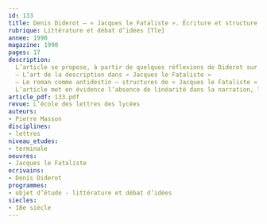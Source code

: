 ```yaml
---
id: 133
title: Denis Diderot – « Jacques le Fataliste ». Écriture et structure. Étude intégrale 
rubrique: Littérature et débat d’idées [Tle]
annee: 1990
magazine: 1990
pages: 17
description: 
  L’article se propose, à partir de quelques réflexions de Diderot sur la peinture, d’étudier comment son œil sélectionne certains éléments de la réalité et les installe dans un espace, celui de l’écriture, où ils prennent un sens les uns par rapport aux autres…
  – L’art de la description dans « Jacques le Fataliste »
  – Le roman comme antidestin – structures de « Jacques le Fataliste »
  L’article met en évidence l’absence de linéarité dans la narration, la « circularité » du récit (une aventure qui n’aboutit pas). L’épisode final, parce qu’il propose trois issues possibles aux amours de Jacques, illustre bien ce fonctionnement.
article_pdf: 133.pdf
revue: L’école des lettres des lycées
auteurs:
- Pierre Masson
disciplines:
- lettres
niveau_etudes:
- terminale
oeuvres:
- Jacques le Fataliste
ecrivains:
- Denis Diderot
programmes:
- objet d’étude - littérature et débat d’idées
siecles:
- 18e siècle
---
```

